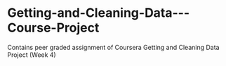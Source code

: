 # Getting-and-Cleaning-Data---Course-Project
Contains peer graded assignment of Coursera Getting and Cleaning Data Project (Week 4)

